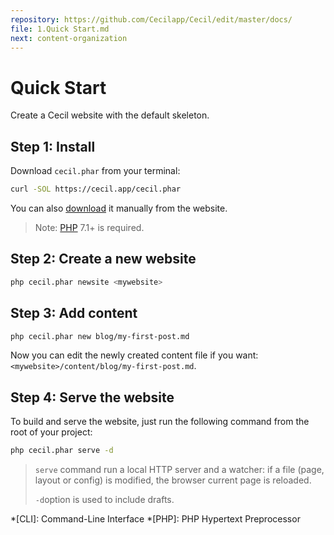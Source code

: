 ```yaml
---
repository: https://github.com/Cecilapp/Cecil/edit/master/docs/
file: 1.Quick Start.md
next: content-organization
---
```


# Quick Start

Create a Cecil website with the default skeleton.

## Step 1: Install

Download `cecil.phar` from your terminal:
```bash
curl -SOL https://cecil.app/cecil.phar
```

You can also [download](https://cecil.app/download/) it manually from the website.

> Note: [PHP](http://php.net/manual/en/install.php) 7.1+ is required.

## Step 2: Create a new website

```bash
php cecil.phar newsite <mywebsite>
```

## Step 3: Add content

```bash
php cecil.phar new blog/my-first-post.md
```

Now you can edit the newly created content file if you want: `<mywebsite>/content/blog/my-first-post.md`.

## Step 4: Serve the website

To build and serve the website, just run the following command from the root of your project:

```bash
php cecil.phar serve -d
```

> `serve` command run a local HTTP server and a watcher: if a file (page, layout or config) is modified, the browser current page is reloaded.
>
> `-d`option is used to include drafts.

*[CLI]: Command-Line Interface
*[PHP]: PHP Hypertext Preprocessor

